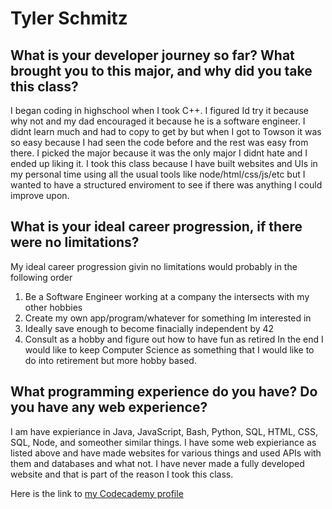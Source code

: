 # Tyler Schmitz

## What is your developer journey so far? What brought you to this major, and why did you take this class?

I began coding in highschool when I took C++.
I figured Id try it because why not and my dad
encouraged it because he is a software engineer.
I didnt learn much and had to copy to get by
but when I got to Towson it was so easy because
I had seen the code before and the rest was easy
from there.  I picked the major because it was the
only major I didnt hate and I ended up liking it.
I took this class because I have built websites
and UIs in my personal time using all the usual
tools like node/html/css/js/etc but I wanted
to have a structured enviroment to see if there
was anything I could improve upon.

## What is your ideal career progression, if there were no limitations?

My ideal career progression givin no limitations
would probably in the following order

1. Be a Software Engineer working at a company the intersects with my other hobbies
2. Create my own app/program/whatever for something Im interested in
3. Ideally save enough to become finacially independent by 42
4. Consult as a hobby and figure out how to have fun as retired
In the end I would like to keep Computer Science as something that I would like
to do into retirement but more hobby based.

## What programming experience do you have? Do you have any web experience?

I am have expieriance in Java, JavaScript, Bash, Python, SQL, HTML, CSS, SQL,
Node, and someother similar things.  I have some web expieriance as listed above
and have made websites for various things and used APIs with them and databases
and what not.  I have never made a fully developed website and that is part
of the reason I took this class.

Here is the link to [my Codecademy profile]

[my Codecademy profile]:<https://www.codecademy.com/tschmi5>
